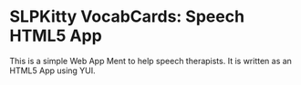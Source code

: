 # SLPKitty VocabCards: Speech HTML5 App

This is a simple Web App Ment to help speech therapists.
It is written as an HTML5 App using YUI.

